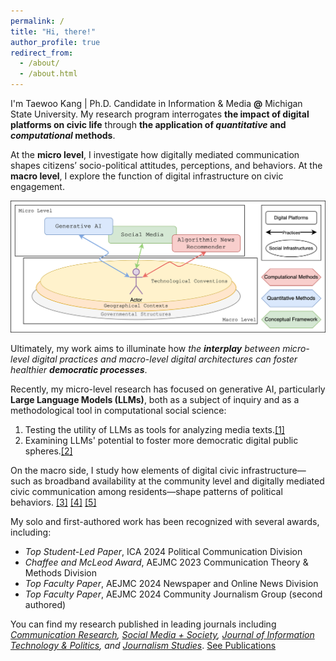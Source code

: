 ```yaml
---
permalink: /
title: "Hi, there!"
author_profile: true
redirect_from: 
  - /about/
  - /about.html
---
```


I'm Taewoo Kang | Ph.D. Candidate in Information & Media **@** Michigan State University. 
My research program interrogates **the impact of digital platforms on civic life** through **the application of *quantitative* and *computational* methods**.

At the **micro level**, I investigate how digitally mediated communication shapes citizens’ socio-political attitudes, perceptions, and behaviors.
At the **macro level**, I explore the function of digital infrastructure on civic engagement. 

![Research Program](/images/research_program.png)

Ultimately, my work aims to illuminate how *the **interplay** between micro-level digital practices and macro-level digital architectures can foster healthier **democratic processes***.

Recently, my micro-level research has focused on generative AI, particularly **Large Language Models (LLMs)**, both as a subject of inquiry and as a methodological tool in computational social science:

1. Testing the utility of LLMs as tools for analyzing media texts.<a href="https://doi.org/10.48550/arXiv.2502.00903" target="_blank" rel="noopener noreferrer">[1]</a>
2. Examining LLMs' potential to foster more democratic digital public spheres.<a href="https://cristianvaccari.com/2024/10/03/program-of-the-10th-conference-of-the-international-journal-of-press-politics-university-of-edinburgh-17-18-october-2024/" target="_blank" rel="noopener noreferrer">[2]</a>

On the macro side, I study how elements of digital civic infrastructure—such as broadband availability at the community level and digitally mediated civic communication among residents—shape patterns of political behaviors. <a href="https://doi.org/10.1177/00936502241311943" target="_blank" rel="noopener noreferrer">[3]</a> <a href="https://doi.org/10.1080/19331681.2025.2511051" target="_blank" rel="noopener noreferrer">[4]</a> <a href="https://doi.org/10.1177/20563051251315255" target="_blank" rel="noopener noreferrer">[5]</a>

My solo and first-authored work has been recognized with several awards, including:

- *Top Student-Led Paper*, ICA 2024 Political Communication Division
- *Chaffee and McLeod Award*, AEJMC 2023 Communication Theory & Methods Division
- *Top Faculty Paper*, AEJMC 2024 Newspaper and Online News Division
- *Top Faculty Paper*, AEJMC 2024 Community Journalism Group (second authored)

You can find my research published in leading journals including *[Communication Research](https://doi.org/10.1177/00936502241311943), [Social Media + Society](https://doi.org/10.1177/20563051251315255), [Journal of Information Technology & Politics](https://doi.org/10.1080/19331681.2025.2511051), and [Journalism Studies](https://doi.org/10.1080/1461670X.2023.2246075)*. [See Publications](https://kteen2k.github.io/taewookang/publications/)
